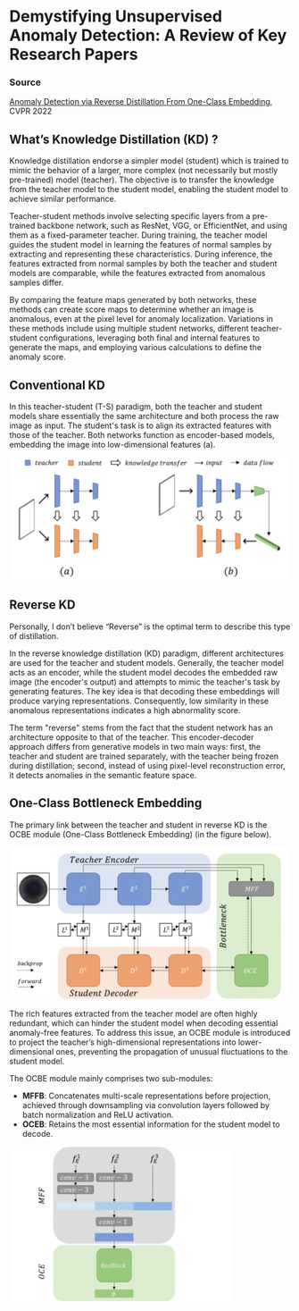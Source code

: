 
# Demystifying Unsupervised Anomaly Detection: A Review of Key Research Papers

### Source
[Anomaly Detection via Reverse Distillation From One-Class Embedding](https://openaccess.thecvf.com/content/CVPR2022/html/Deng_Anomaly_Detection_via_Reverse_Distillation_From_One-Class_Embedding_CVPR_2022_paper.html), CVPR 2022


## **What’s Knowledge Distillation (KD) ?**

Knowledge distillation endorse a simpler model (student) which is trained to mimic the behavior of a larger, more complex (not necessarily but mostly pre-trained) model (teacher). The objective is to transfer the knowledge from the teacher model to the student model, enabling the student model to achieve similar performance.

Teacher-student methods involve selecting specific layers from a pre-trained backbone network, such as ResNet, VGG, or EfficientNet, and using them as a fixed-parameter teacher. During training, the teacher model guides the student model in learning the features of normal samples by extracting and representing these characteristics. During inference, the features extracted from normal samples by both the teacher and student models are comparable, while the features extracted from anomalous samples differ.

By comparing the feature maps generated by both networks, these methods can create score maps to determine whether an image is anomalous, even at the pixel level for anomaly localization. Variations in these methods include using multiple student networks, different teacher-student configurations, leveraging both final and internal features to generate the maps, and employing various calculations to define the anomaly score.

## Conventional KD

In this teacher-student (T-S) paradigm, both the teacher and student models share essentially the same architecture and both process the raw image as input. The student's task is to align its extracted features with those of the teacher. Both networks function as encoder-based models, embedding the image into low-dimensional features (a).

<img src="figures/reverse-kd/comparison.png" alt="drawing" width="800"/>


## Reverse KD

Personally, I don’t believe “Reverse” is the optimal term to describe this type of distillation.

In the reverse knowledge distillation (KD) paradigm, different architectures are used for the teacher and student models. Generally, the teacher model acts as an encoder, while the student model decodes the embedded raw image (the encoder's output) and attempts to mimic the teacher's task by generating features. The key idea is that decoding these embeddings will produce varying representations. Consequently, low similarity in these anomalous representations indicates a high abnormality score.

The term "reverse" stems from the fact that the student network has an architecture opposite to that of the teacher. This encoder-decoder approach differs from generative models in two main ways: first, the teacher and student are trained separately, with the teacher being frozen during distillation; second, instead of using pixel-level reconstruction error, it detects anomalies in the semantic feature space.

## One-Class Bottleneck Embedding

The primary link between the teacher and student in reverse KD is the OCBE module (One-Class Bottleneck Embedding) (in the figure below). 

<img src="figures/reverse-kd/overview.png" alt="drawing" width="700"/>

The rich features extracted from the teacher model are often highly redundant, which can hinder the student model when decoding essential anomaly-free features. To address this issue, an OCBE module is introduced to project the teacher’s high-dimensional representations into lower-dimensional ones, preventing the propagation of unusual fluctuations to the student model.

The OCBE module mainly comprises two sub-modules:

- **MFFB**: Concatenates multi-scale representations before projection, achieved through downsampling via convolution layers followed by batch normalization and ReLU activation.
- **OCEB**: Retains the most essential information for the student model to decode.

<img src="figures/reverse-kd/mff_oce.png" alt="drawing" width="400"/>




